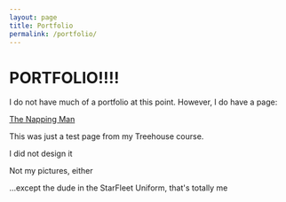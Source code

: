 ```yaml
---
layout: page
title: Portfolio
permalink: /portfolio/
---
```

<h1>PORTFOLIO!!!!</h1>
<p>I do not have much of a portfolio at this point.  However, I do have a page:</p>
<a href="http://www.thenappingman.com">The Napping Man</a>
<p>This was just a test page from my Treehouse course.</p>
<p>I did not design it</p>
<P>Not my pictures, either</p>
<p>...except the dude in the StarFleet Uniform, that's totally me</p>
